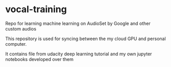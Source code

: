 # vocal-training
Repo for learning machine learning on AudioSet by Google and other custom audios


This repository is used for syncing between the my cloud GPU and personal computer.

It contains file from udacity deep learning tutorial and my own jupyter notebooks developed over them
